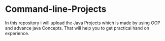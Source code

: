 # Command-line-Projects
In this repository i will upload the Java Projects which is made by using OOP and advance java Concepts. That will help you to get practical hand on experience.
